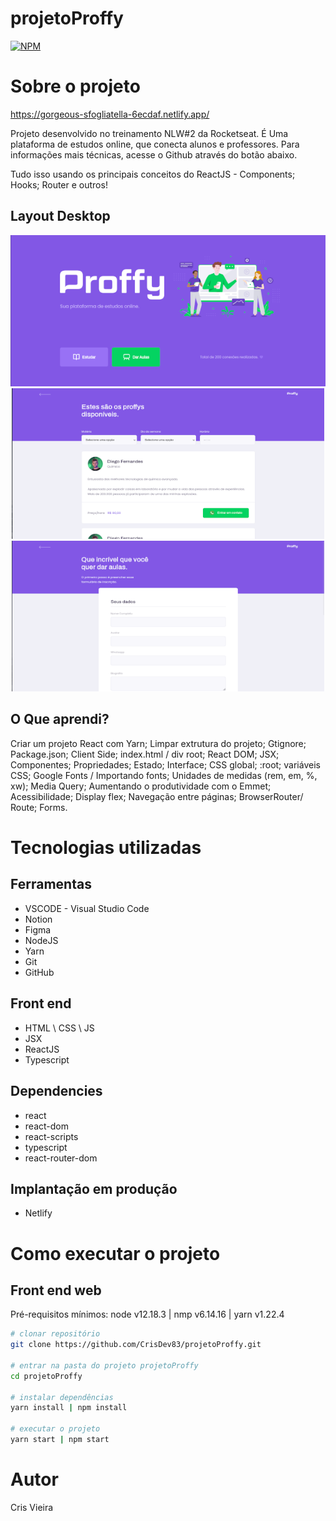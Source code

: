 # projetoProffy

[![NPM](https://img.shields.io/npm/l/react)](https://github.com/CrisDev83/projetoProffy/blob/main/LICENSE) 

# Sobre o projeto

https://gorgeous-sfogliatella-6ecdaf.netlify.app/

Projeto desenvolvido no treinamento NLW#2 da Rocketseat. É Uma plataforma de estudos online, que conecta alunos e professores. Para informações mais técnicas, acesse o Github através do botão abaixo.

Tudo isso usando os principais conceitos do ReactJS - Components; Hooks; Router e outros!

## Layout Desktop
<div align="center"> 
    <img src="https://github.com/CrisDev83/assets-projects/blob/master/proffy.png" />
    <img src="https://github.com/CrisDev83/assets-projects/blob/master/proffylist.png" width="500"/>
    <img src="https://github.com/CrisDev83/assets-projects/blob/master/proffycadastro.png" width="500"/>
</div>

## O Que aprendi?

Criar um projeto React com Yarn; Limpar extrutura do projeto; Gtignore; Package.json; Client Side; index.html / div root; React DOM; JSX; Componentes; Propriedades; Estado; Interface; CSS global; :root; variáveis CSS; Google Fonts / Importando fonts; Unidades de medidas (rem, em, %, xw); Media Query; Aumentando o produtividade com o Emmet; Acessibilidade; Display flex; Navegação entre páginas; BrowserRouter/ Route; Forms.
 

# Tecnologias utilizadas
## Ferramentas 
- VSCODE - Visual Studio Code
- Notion
- Figma
- NodeJS
- Yarn
- Git
- GitHub

## Front end
- HTML \ CSS \ JS
- JSX
- ReactJS
- Typescript


## Dependencies
- react
- react-dom
- react-scripts
- typescript
- react-router-dom

## Implantação em produção
- Netlify

# Como executar o projeto

## Front end web
Pré-requisitos mínimos: node v12.18.3 | nmp v6.14.16 | yarn v1.22.4

```zsh
# clonar repositório
git clone https://github.com/CrisDev83/projetoProffy.git

# entrar na pasta do projeto projetoProffy
cd projetoProffy

# instalar dependências
yarn install | npm install

# executar o projeto
yarn start | npm start
```

# Autor

Cris Vieira
